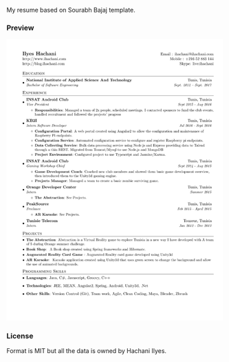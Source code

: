 My resume based on Sourabh Bajaj template.
### Preview
![Resume Screenshot](https://raw.githubusercontent.com/ihachani/resume/master/resume_preview.png)

### License
Format is MIT but all the data is owned by Hachani Ilyes.

